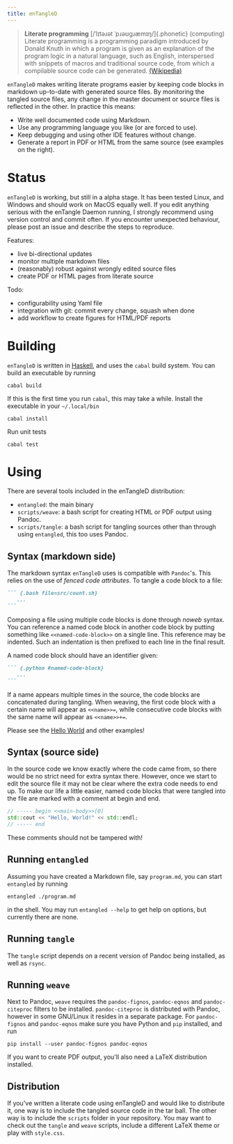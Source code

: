 ```yaml
---
title: enTangleD
---
```


> **Literate programming** [/ˈlɪtəɹət ˈpɹəʊɡɹæmɪŋ/]{.phonetic} (computing) Literate programming is a programming paradigm introduced by Donald Knuth in which a program is given as an explanation of the program logic in a natural language, such as English, interspersed with snippets of macros and traditional source code, from which a compilable source code can be generated. [(Wikipedia)](https://en.wikipedia.org/wiki/Literate_programming)


`enTangleD` makes writing literate programs easier by keeping code blocks in markdown up-to-date with generated source files. By monitoring the tangled source files, any change in the master document or source files is reflected in the other. In practice this means:

*    Write well documented code using Markdown.
*    Use any programming language you like (or are forced to use).
*    Keep debugging and using other IDE features without change.
*    Generate a report in PDF or HTML from the same source (see examples on the right).

# Status

`enTangleD` is working, but still in a alpha stage. It has been tested Linux, and Windows and should work on MacOS equally well. If you edit anything serious with the enTangle Daemon running, I strongly recommend using version control and commit often. If you encounter unexpected behaviour, please post an issue and describe the steps to reproduce.

Features:

- live bi-directional updates
- monitor multiple markdown files
- (reasonably) robust against wrongly edited source files
- create PDF or HTML pages from literate source

Todo:

- configurability using Yaml file
- integration with git: commit every change, squash when done
- add workflow to create figures for HTML/PDF reports

# Building

`enTangleD` is written in [Haskell](https://www.haskell.org/), and uses the `cabal` build system. You can build an executable by running

    cabal build

If this is the first time you run `cabal`, this may take a while. Install the executable in your `~/.local/bin`

    cabal install

Run unit tests

    cabal test

# Using

There are several tools included in the enTangleD distribution:

* `entangled`: the main binary
* `scripts/weave`: a bash script for creating HTML or PDF output using Pandoc.
* `scripts/tangle`: a bash script for tangling sources other than through using `entangled`, this too uses Pandoc.

## Syntax (markdown side)

The markdown syntax `enTangleD` uses is compatible with `Pandoc`'s. This relies on the use of *fenced code attributes*. To tangle a code block to a file:

~~~markdown
``` {.bash file=src/count.sh}
   ...
```
~~~

Composing a file using multiple code blocks is done through *noweb* syntax. You can reference a named code block in another code block by putting something like `<<named-code-block>>` on a single line. This reference may be indented. Such an indentation is then prefixed to each line in the final result.

A named code block should have an identifier given:

~~~markdown
``` {.python #named-code-block}
   ...
```
~~~

If a name appears multiple times in the source, the code blocks are concatenated during tangling. When weaving, the first code block with a certain name will appear as `<<name>>=`, while consecutive code blocks with the same name will appear as `<<name>>+=`.

Please see the [Hello World](hello-world.html) and other examples!

## Syntax (source side)

In the source code we know exactly where the code came from, so there would be no strict need for extra syntax there. However, once we start to edit the source file it may not be clear where the extra code needs to end up. To make our life a little easier, named code blocks that were tangled into the file are marked with a comment at begin and end.

```cpp
// ----- begin <<main-body>>[0]
std::cout << "Hello, World!" << std::endl;
// ----- end
```

These comments should not be tampered with!

## Running `entangled`

Assuming you have created a Markdown file, say `program.md`, you can start `entangled` by running

```
entangled ./program.md
```

in the shell. You may run `entangled --help` to get help on options, but currently there are none.

## Running `tangle`

The `tangle` script depends on a recent version of Pandoc being installed, as well as `rsync`. 

## Running `weave`

Next to Pandoc, `weave` requires the `pandoc-fignos`, `pandoc-eqnos` and `pandoc-citeproc` filters to be installed. `pandoc-citeproc` is distributed with Pandoc, however in some GNU/Linux it resides in a separate package. For `pandoc-fignos` and `pandoc-eqnos` make sure you have Python and `pip` installed, and run

```
pip install --user pandoc-fignos pandoc-eqnos
```

If you want to create PDF output, you'll also need a LaTeX distribution installed.

## Distribution

If you've written a literate code using enTangleD and would like to distribute it, one way is to include the tangled source code in the tar ball. The other way is to include the `scripts` folder in your repository. You may want to check out the `tangle` and `weave` scripts, include a different LaTeX theme or play with `style.css`.
